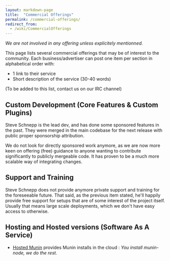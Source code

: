 ```yaml
---
layout: markdown-page
title:  "Commercial Offerings"
permalink: /commercial-offerings/
redirect_from:
  - /wiki/CommercialOfferings
---
```


*We are not involved in any offering unless explicitely mentionned.*

This page lists several commercial offerings that may be of interest to the community. Each business/advertiser can post
one item per section in alphabetical order with:

 - 1 link to their service
 - Short description of the service (30-40 words)

(To be added to this list, contact us on our IRC channel)

## Custom Development (Core Features & Custom Plugins)
Steve Schnepp is the lead dev, and has done some sponsored features in the past. They were merged in the main codebase
for the next release with public proper sponsorship attribution.

We do not look for directly sponsored work anymore, as we are now more keen on offering (free) guidance to anyone wanting
to contribute significantly to publicly mergeable code. It has proven to be a much more scalable way of integrating changes.


## Support and Training
Steve Schnepp does not provide anymore private support and training for the foreseeable future. That said, as the previous
item stated, he'll happily provide free support for setups that are of some interest of the project itself. Usually that
means large scale deployments, which we don't have easy access to otherwise.


## Hosting and Hosted versions (Software As A Service)

 - [​Hosted Munin](https://hostedmunin.com/) provides Munin installs in the cloud : *You install munin-node, we do the rest.*
